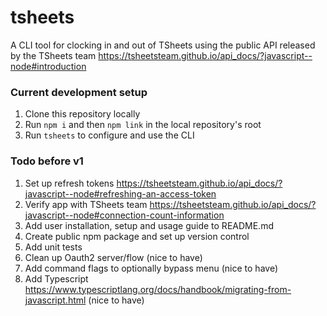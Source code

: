 # tsheets
A CLI tool for clocking in and out of TSheets using the public API released by the TSheets team https://tsheetsteam.github.io/api_docs/?javascript--node#introduction

### Current development setup
1. Clone this repository locally
2. Run `npm i` and then `npm link` in the local repository's root
3. Run `tsheets` to configure and use the CLI

### Todo before v1
1. Set up refresh tokens https://tsheetsteam.github.io/api_docs/?javascript--node#refreshing-an-access-token
2. Verify app with TSheets team https://tsheetsteam.github.io/api_docs/?javascript--node#connection-count-information
3. Add user installation, setup and usage guide to README.md
4. Create public npm package and set up version control
5. Add unit tests
6. Clean up Oauth2 server/flow (nice to have)
7. Add command flags to optionally bypass menu (nice to have)
8. Add Typescript https://www.typescriptlang.org/docs/handbook/migrating-from-javascript.html (nice to have)
